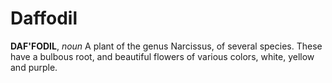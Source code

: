 # Daffodil

**DAF'FODIL**, _noun_ A plant of the genus Narcissus, of several species. These have a bulbous root, and beautiful flowers of various colors, white, yellow and purple.